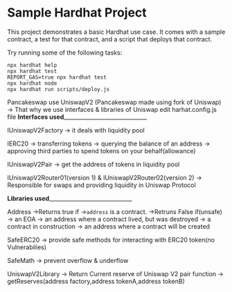 # Sample Hardhat Project

This project demonstrates a basic Hardhat use case. It comes with a sample contract, a test for that contract, and a script that deploys that contract.

Try running some of the following tasks:

```shell
npx hardhat help
npx hardhat test
REPORT_GAS=true npx hardhat test
npx hardhat node
npx hardhat run scripts/deploy.js
```



Pancakeswap use UniswapV2 (Pancakeswap made using fork of Uniswap) -> That why we use interfaces & libraries of Uniswap
edit harhat.config.js file
__________________________________Interfaces used________________________________________________________________

IUniswapV2Factory 
    -> it deals with liquidity pool

IERC20
    -> transferring tokens
    -> querying the balance of an address
    -> approving third parties to spend tokens on your behalf(allowance)

IUniswapV2Pair 
    -> get the address of tokens in liquidity pool

IUniswapV2Router01(version 1)    &    IUniswapV2Router02(version 2)
    -> Responsible for swaps and providing liquidity in Uniswap Protocol

__________________________________Libraries used________________________________________________________________

Address
    ->Returns true if 
        ->`address` is a contract.
    ->Retruns False if(unsafe) 
        -> an EOA
        -> an address where a contract lived, but was destroyed
        -> a contract in construction
        -> an address where a contract will be created

SafeERC20
    -> provide safe methods for interacting with ERC20 token(no Vulnerabilies)

SafeMath
    -> prevent overflow & underflow

UniswapV2Library
    -> Return Current reserve of Uniswap V2 pair function 
    -> getReserves(address factory,address tokenA,address tokenB)
        
        
        

